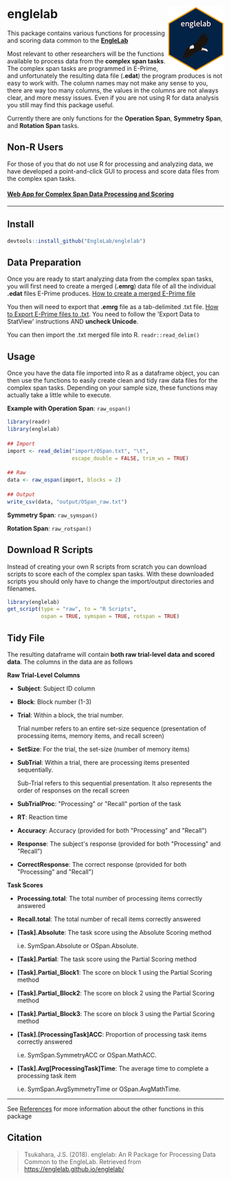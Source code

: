 # englelab <img src = "man/figures/hexlogo_small.png" align = "right" />

This package contains various functions for processing and scoring data common to the <a href = "http://englelab.gatech.edu" target = "_blank"><b>EngleLab</b></a>

Most relevant to other researchers will be the functions available to process data from the **complex span tasks**. The complex span tasks are programmed in E-Prime, and unfortunately the resulting data file (**.edat**) the program produces is not easy to work with. The column names may not make any sense to you, there are way too many columns, the values in the columns are not always clear, and more messy issues. Even if you are not using R for data analysis you still may find this package useful.

Currently there are only functions for the **Operation Span**, **Symmetry Span**, and **Rotation Span** tasks.

## Non-R Users

For those of you that do not use R for processing and analyzing data, we have developed a point-and-click GUI to process and score data files from the complex span tasks. 

#### <a href = "https://englelab.shinyapps.io/taskscoring/" target = "_blank"><b>Web App for Complex Span Data Processing and Scoring</b></a>

----

## Install

```r
devtools::install_github("EngleLab/englelab")
```

## Data Preparation

Once you are ready to start analyzing data from the complex span tasks, you will first need to create a merged (**.emrg**) data file of all the individual **.edat** files E-Prime produces. <a href = "https://www.youtube.com/watch?v=rQOg7ECK2Kw" target = "_blank">How to create a merged E-Prime file</a>

You then will need to export that **.emrg** file as a tab-delimited .txt file. <a href = "https://support.pstnet.com/hc/en-us/articles/115012298367-E-DATAAID-Exporting-Data-22832-" target = "_blank">How to Export E-Prime files to .txt</a>. You need to follow the 'Export Data to StatView' instructions AND **uncheck Unicode**.

You can then import the .txt merged file into R. `readr::read_delim()`

## Usage

Once you have the data file imported into R as a dataframe object, you can then use the functions to easily create clean and tidy raw data files for the complex span tasks. Depending on your sample size, these functions may actually take a little while to execute.

**Example with Operation Span**: `raw_ospan()`

```r
library(readr)
library(englelab)

## Import
import <- read_delim("import/OSpan.txt", "\t", 
                     escape_double = FALSE, trim_ws = TRUE)
                     
## Raw
data <- raw_ospan(import, blocks = 2)

## Output
write_csv(data, "output/OSpan_raw.txt")
```

**Symmetry Span**: `raw_symspan()`

**Rotation Span**: `raw_rotspan()`

## Download R Scripts

Instead of creating your own R scripts from scratch you can download scripts to score each of the complex span tasks. With these downloaded scripts you should only have to change the import/output directories and filenames.

```r
library(englelab)
get_script(type = "raw", to = "R Scripts",
           ospan = TRUE, symspan = TRUE, rotspan = TRUE)
```


## Tidy File

The resulting dataframe will contain **both raw trial-level data and scored data**. The columns in the data are as follows

**Raw Trial-Level Columns**

- **Subject**:  Subject ID column

- **Block**:  Block number (1-3)

- **Trial**:  Within a block, the trial number. 

    Trial number refers to an entire set-size sequence (presentation of processing items, memory items, and recall screen)
    
- **SetSize**:  For the trial, the set-size (number of memory items)

- **SubTrial**:  Within a trial, there are processing items presented sequentially.

    Sub-Trial refers to this sequential presentation. It also represents the order of responses on the recall screen

- **SubTrialProc**: "Processing" or "Recall" portion of the task

- **RT**:  Reaction time

- **Accuracy**:  Accuracy (provided for both "Processing" and "Recall")

- **Response**:  The subject's response (provided for both "Processing" and "Recall")

- **CorrectResponse**:  The correct response (provided for both "Processing" and "Recall")

**Task Scores**

- **Processing.total**:  The total number of processing items correctly answered

- **Recall.total**:  The total number of recall items correctly answered

- **[Task].Absolute**: The task score using the Absolute Scoring method

    i.e. SymSpan.Absolute or OSpan.Absolute. 

- **[Task].Partial**:  The task score using the Partial Scoring method

- **[Task].Partial_Block1**:  The score on block 1 using the Partial Scoring method

- **[Task].Partial_Block2**:  The score on block 2 using the Partial Scoring method

- **[Task].Partial_Block3**:  The score on block 3 using the Partial Scoring method

- **[Task].[ProcessingTask]ACC**: Proportion of processing task items correctly answered

    i.e. SymSpan.SymmetryACC or OSpan.MathACC. 

- **[Task].Avg[ProcessingTask]Time**: The average time to complete a processing task item

     i.e. SymSpan.AvgSymmetryTime or OSpan.AvgMathTime.
     
----

See [References](https://englelab.github.io/englelab/reference/index.html) for more information about the other functions in this package

## Citation

> Tsukahara, J.S. (2018). englelab: An R Package for Processing Data Common to the EngleLab. Retrieved from https://englelab.github.io/englelab/


